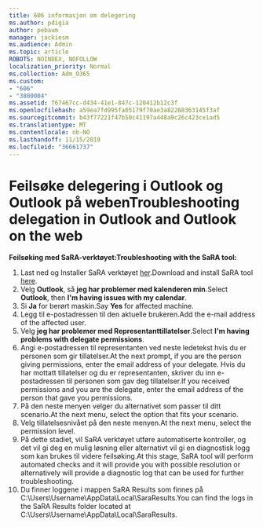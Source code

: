 ```yaml
---
title: 606 informasjon om delegering
ms.author: pdigia
author: pebaum
manager: jackiesm
ms.audience: Admin
ms.topic: article
ROBOTS: NOINDEX, NOFOLLOW
localization_priority: Normal
ms.collection: Adm_O365
ms.custom:
- "606"
- "3800004"
ms.assetid: f67467cc-d434-41e1-847c-120412b12c3f
ms.openlocfilehash: a59ea7fd995fa05179f70ae3a82268363145f3af
ms.sourcegitcommit: b43f77221f47b50c41197a448a9c26c423ce1ad5
ms.translationtype: MT
ms.contentlocale: nb-NO
ms.lasthandoff: 11/15/2019
ms.locfileid: "36661737"
---
```

# <a name="troubleshooting-delegation-in-outlook-and-outlook-on-the-web"></a><span data-ttu-id="060db-102">Feilsøke delegering i Outlook og Outlook på weben</span><span class="sxs-lookup"><span data-stu-id="060db-102">Troubleshooting delegation in Outlook and Outlook on the web</span></span>

<span data-ttu-id="060db-103">**Feilsøking med SaRA-verktøyet:**</span><span class="sxs-lookup"><span data-stu-id="060db-103">**Troubleshooting with the SaRA tool:**</span></span>

1. <span data-ttu-id="060db-104">Last ned og Installer SaRA verktøyet [her](https://aka.ms/SaRA-SkypeForBusinessSignIn).</span><span class="sxs-lookup"><span data-stu-id="060db-104">Download and install SaRA tool [here](https://aka.ms/SaRA-SkypeForBusinessSignIn).</span></span>
1. <span data-ttu-id="060db-105">Velg **Outlook**, så **jeg har problemer med kalenderen min**.</span><span class="sxs-lookup"><span data-stu-id="060db-105">Select **Outlook**, then **I'm having issues with my calendar**.</span></span>
1. <span data-ttu-id="060db-106">Si **Ja** for berørt maskin.</span><span class="sxs-lookup"><span data-stu-id="060db-106">Say **Yes** for affected machine.</span></span>
1. <span data-ttu-id="060db-107">Legg til e-postadressen til den aktuelle brukeren.</span><span class="sxs-lookup"><span data-stu-id="060db-107">Add the e-mail address of the affected user.</span></span>
1. <span data-ttu-id="060db-108">Velg **jeg har problemer med Representanttillatelser**.</span><span class="sxs-lookup"><span data-stu-id="060db-108">Select **I'm having problems with delegate permissions**.</span></span>
1. <span data-ttu-id="060db-109">Angi e-postadressen til representanten ved neste ledetekst hvis du er personen som gir tillatelser.</span><span class="sxs-lookup"><span data-stu-id="060db-109">At the next prompt, if you are the person giving permissions, enter the email address of your delegate.</span></span> <span data-ttu-id="060db-110">Hvis du har mottatt tillatelser og du er representanten, skriver du inn e-postadressen til personen som gav deg tillatelser.</span><span class="sxs-lookup"><span data-stu-id="060db-110">If you received permissions and you are the delegate, enter the email address of the person that gave you permissions.</span></span>
1. <span data-ttu-id="060db-111">På den neste menyen velger du alternativet som passer til ditt scenario.</span><span class="sxs-lookup"><span data-stu-id="060db-111">At the next menu, select the option that fits your scenario.</span></span>
1. <span data-ttu-id="060db-112">Velg tillatelsesnivået på den neste menyen.</span><span class="sxs-lookup"><span data-stu-id="060db-112">At the next menu, select the permission level.</span></span>
1. <span data-ttu-id="060db-113">På dette stadiet, vil SaRA verktøyet utføre automatiserte kontroller, og det vil gi deg en mulig løsning eller alternativt vil gi en diagnostisk logg som kan brukes til videre feilsøking.</span><span class="sxs-lookup"><span data-stu-id="060db-113">At this stage, SaRA tool will perform automated checks and it will provide you with possible resolution or alternatively will provide a diagnostic log that can be used for further troubleshooting.</span></span>
1. <span data-ttu-id="060db-114">Du finner loggene i mappen SaRA Results som finnes på C:\Users\Username\AppData\Local\SaraResults.</span><span class="sxs-lookup"><span data-stu-id="060db-114">You can find the logs in the SaRA Results folder located at C:\Users\Username\AppData\Local\SaraResults.</span></span>
